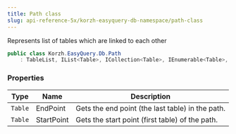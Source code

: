 ```yaml
---
title: Path class
slug: api-reference-5x/korzh-easyquery-db-namespace/path-class
---
```


Represents list of tables which are linked to each other
```csharp
public class Korzh.EasyQuery.Db.Path
    : TableList, IList<Table>, ICollection<Table>, IEnumerable<Table>, IEnumerable, IList, ICollection, IReadOnlyList<Table>, IReadOnlyCollection<Table>

```

### Properties

| Type | Name | Description | 
| --- | --- | --- | 
| `Table` | EndPoint | Gets the end point (the last table) in the path. | 
| `Table` | StartPoint | Gets the start point (first table) of the path. |